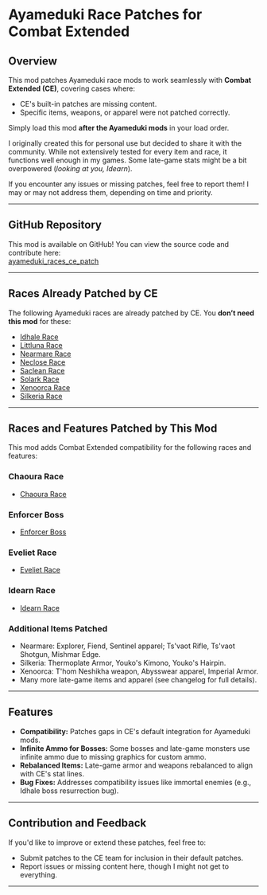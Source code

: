 # Ayameduki Race Patches for Combat Extended

## Overview
This mod patches Ayameduki race mods to work seamlessly with **Combat Extended (CE)**, covering cases where:
- CE's built-in patches are missing content.
- Specific items, weapons, or apparel were not patched correctly.

Simply load this mod **after the Ayameduki mods** in your load order.

I originally created this for personal use but decided to share it with the community. While not extensively tested for every item and race, it functions well enough in my games. Some late-game stats might be a bit overpowered (*looking at you, Idearn*).

If you encounter any issues or missing patches, feel free to report them! I may or may not address them, depending on time and priority.

---

## GitHub Repository
This mod is available on GitHub! You can view the source code and contribute here:  
[ayameduki_races_ce_patch](https://github.com/ZadesSC/ayameduki_races_ce_patch)

---

## Races Already Patched by CE
The following Ayameduki races are already patched by CE. You **don’t need this mod** for these:
- [Idhale Race](https://steamcommunity.com/sharedfiles/filedetails/?id=2227425882)
- [Littluna Race](https://steamcommunity.com/sharedfiles/filedetails/?id=2569091688&searchtext=littluna)
- [Nearmare Race](https://steamcommunity.com/sharedfiles/filedetails/?id=2198830432&searchtext=nearmare)
- [Neclose Race](https://steamcommunity.com/workshop/filedetails/?id=2394460334)
- [Saclean Race](https://steamcommunity.com/sharedfiles/filedetails/?id=2676302514&searchtext=saclean)
- [Solark Race](https://steamcommunity.com/sharedfiles/filedetails/?id=2608237489&searchtext=solark)
- [Xenoorca Race](https://steamcommunity.com/sharedfiles/filedetails/?id=2216916011&searchtext=xenoorca)
- [Silkeria Race](https://steamcommunity.com/sharedfiles/filedetails/?id=2233666290&searchtext=silkiera)

---

## Races and Features Patched by This Mod
This mod adds Combat Extended compatibility for the following races and features:

### **Chaoura Race**
- [Chaoura Race](https://steamcommunity.com/sharedfiles/filedetails/?id=2946679071&searchtext=chaoura)

### **Enforcer Boss**
- [Enforcer Boss](https://steamcommunity.com/sharedfiles/filedetails/?id=2729712799)

### **Eveliet Race**
- [Eveliet Race](https://steamcommunity.com/workshop/filedetails/?id=3153539856)

### **Idearn Race**
- [Idearn Race](https://steamcommunity.com/sharedfiles/filedetails/?id=2871413100&searchtext=idearn)

### **Additional Items Patched**
- Nearmare: Explorer, Fiend, Sentinel apparel; Ts'vaot Rifle, Ts'vaot Shotgun, Mishmar Edge.
- Silkeria: Thermoplate Armor, Youko's Kimono, Youko's Hairpin.
- Xenoorca: T'hom Neshikha weapon, Abysswear apparel, Imperial Armor.
- Many more late-game items and apparel (see changelog for full details).

---

## Features
- **Compatibility:** Patches gaps in CE's default integration for Ayameduki mods.
- **Infinite Ammo for Bosses:** Some bosses and late-game monsters use infinite ammo due to missing graphics for custom ammo.
- **Rebalanced Items:** Late-game armor and weapons rebalanced to align with CE's stat lines.
- **Bug Fixes:** Addresses compatibility issues like immortal enemies (e.g., Idhale boss resurrection bug).

---


## Contribution and Feedback
If you'd like to improve or extend these patches, feel free to:
- Submit patches to the CE team for inclusion in their default patches.
- Report issues or missing content here, though I might not get to everything.

---
